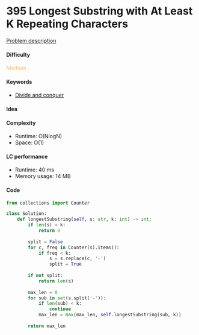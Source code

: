 395 Longest Substring with At Least K Repeating Characters   
=======================
[Problem description](https://leetcode.com/problems/longest-substring-with-at-least-k-repeating-characters/)

#### Difficulty
<span style="color:#FABC60">Medium</span>

#### Keywords
- [Divide and conquer](../categories/divide_and_conquer.md)

#### Idea


#### Complexity
- Runtime: O(NlogN)
- Space: O(1)
  
#### LC performance
- Runtime: 40 ms
- Memory usage: 14 MB

#### Code
```python
from collections import Counter

class Solution:
    def longestSubstring(self, s: str, k: int) -> int:
        if len(s) < k:
            return 0
        
        split = False
        for c, freq in Counter(s).items():
            if freq < k:
                s = s.replace(c, '-')
                split = True
        
        if not split:
            return len(s)
        
        max_len = 0
        for sub in set(s.split('-')):
            if len(sub) < k:
                continue
            max_len = max(max_len, self.longestSubstring(sub, k))
        
        return max_len
```